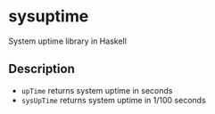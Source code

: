# sysuptime

System uptime library in Haskell


## Description

* `upTime` returns system uptime in seconds
* `sysUpTime` returns system uptime in 1/100 seconds


